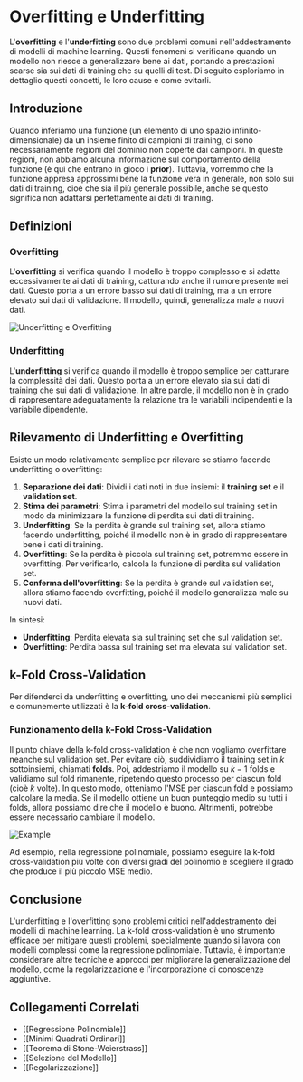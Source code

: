 # Overfitting e Underfitting

L'**overfitting** e l'**underfitting** sono due problemi comuni nell'addestramento di modelli di machine learning. Questi fenomeni si verificano quando un modello non riesce a generalizzare bene ai dati, portando a prestazioni scarse sia sui dati di training che su quelli di test. Di seguito esploriamo in dettaglio questi concetti, le loro cause e come evitarli.

## Introduzione

Quando inferiamo una funzione (un elemento di uno spazio infinito-dimensionale) da un insieme finito di campioni di training, ci sono necessariamente regioni del dominio non coperte dai campioni. In queste regioni, non abbiamo alcuna informazione sul comportamento della funzione (è qui che entrano in gioco i **prior**). Tuttavia, vorremmo che la funzione appresa approssimi bene la funzione vera in generale, non solo sui dati di training, cioè che sia il più generale possibile, anche se questo significa non adattarsi perfettamente ai dati di training.

## Definizioni

### Overfitting
L'**overfitting** si verifica quando il modello è troppo complesso e si adatta eccessivamente ai dati di training, catturando anche il rumore presente nei dati. Questo porta a un errore basso sui dati di training, ma a un errore elevato sui dati di validazione. Il modello, quindi, generalizza male a nuovi dati.

![Underfitting e Overfitting](https://i0.wp.com/spotintelligence.com/wp-content/uploads/2024/05/underfitting-overfitting.jpg?resize=1024%2C576&ssl=1)

### Underfitting
L'**underfitting** si verifica quando il modello è troppo semplice per catturare la complessità dei dati. Questo porta a un errore elevato sia sui dati di training che sui dati di validazione. In altre parole, il modello non è in grado di rappresentare adeguatamente la relazione tra le variabili indipendenti e la variabile dipendente.

## Rilevamento di Underfitting e Overfitting

Esiste un modo relativamente semplice per rilevare se stiamo facendo underfitting o overfitting:

1. **Separazione dei dati**: Dividi i dati noti in due insiemi: il **training set** e il **validation set**.
2. **Stima dei parametri**: Stima i parametri del modello sul training set in modo da minimizzare la funzione di perdita sui dati di training.
3. **Underfitting**: Se la perdita è grande sul training set, allora stiamo facendo underfitting, poiché il modello non è in grado di rappresentare bene i dati di training.
4. **Overfitting**: Se la perdita è piccola sul training set, potremmo essere in overfitting. Per verificarlo, calcola la funzione di perdita sul validation set.
5. **Conferma dell'overfitting**: Se la perdita è grande sul validation set, allora stiamo facendo overfitting, poiché il modello generalizza male su nuovi dati.

In sintesi:
- **Underfitting**: Perdita elevata sia sul training set che sul validation set.
- **Overfitting**: Perdita bassa sul training set ma elevata sul validation set.

## **k-Fold Cross-Validation**

Per difenderci da underfitting e overfitting, uno dei meccanismi più semplici e comunemente utilizzati è la **k-fold cross-validation**.

### Funzionamento della k-Fold Cross-Validation

Il punto chiave della k-fold cross-validation è che non vogliamo overfittare neanche sul validation set. Per evitare ciò, suddividiamo il training set in $k$ sottoinsiemi, chiamati **folds**. Poi, addestriamo il modello su $k-1$ folds e validiamo sul fold rimanente, ripetendo questo processo per ciascun fold (cioè $k$ volte). In questo modo, otteniamo l'MSE per ciascun fold e possiamo calcolare la media. Se il modello ottiene un buon punteggio medio su tutti i folds, allora possiamo dire che il modello è buono. Altrimenti, potrebbe essere necessario cambiare il modello.

![Example](https://towardsdatascience.com/wp-content/uploads/2024/11/1zyVG5Y3DCanGQlLS_CbpiQ.png)

Ad esempio, nella regressione polinomiale, possiamo eseguire la k-fold cross-validation più volte con diversi gradi del polinomio e scegliere il grado che produce il più piccolo MSE medio.

## Conclusione

L'underfitting e l'overfitting sono problemi critici nell'addestramento dei modelli di machine learning. La k-fold cross-validation è uno strumento efficace per mitigare questi problemi, specialmente quando si lavora con modelli complessi come la regressione polinomiale. Tuttavia, è importante considerare altre tecniche e approcci per migliorare la generalizzazione del modello, come la regolarizzazione e l'incorporazione di conoscenze aggiuntive.

## Collegamenti Correlati
- [[Regressione Polinomiale]]
- [[Minimi Quadrati Ordinari]]
- [[Teorema di Stone-Weierstrass]]
- [[Selezione del Modello]]
- [[Regolarizzazione]]